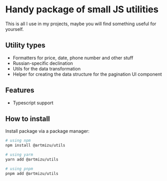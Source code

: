 # Handy package of small JS utilities
This is all I use in my projects, maybe you will find something useful for yourself.

## Utility types
* Formatters for price, date, phone number and other stuff
* Russian-specific declination
* Utils for the data transformation
* Helper for creating the data structure for the pagination UI component

## Features
* Typescript support

## How to install
Install package via a package manager:
```bash
# using npm
npm install @artmizu/utils

# using yarm
yarn add @artmizu/utils

# using pnpm
pnpm add @artmizu/utils
```